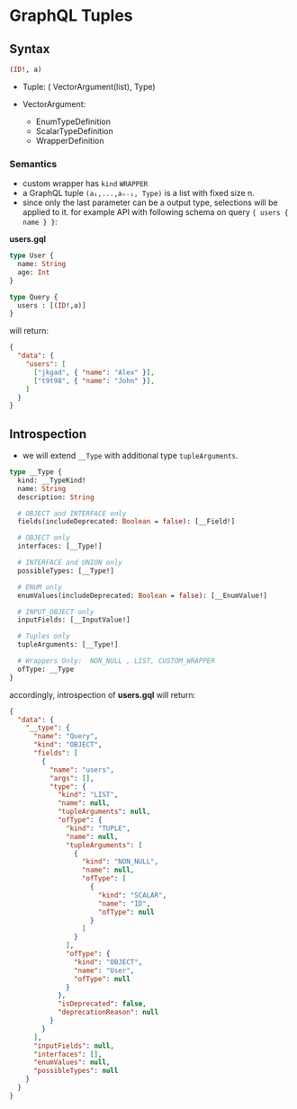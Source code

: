 # GraphQL Tuples

## Syntax

```graphql
(ID!, a)
```

- Tuple: ( VectorArgument(list), Type)

- VectorArgument:
  - EnumTypeDefinition
  - ScalarTypeDefinition
  - WrapperDefinition

### Semantics

- custom wrapper has `kind` `WRAPPER`
- a GraphQL tuple `(a₁,...,aₙ₋₁, Type)` is a list with fixed size n.
- since only the last parameter can be a output type, selections will be applied to it. for example API with following schema on query `{ users { name } }`:

__users.gql__

```graphql
type User {
  name: String
  age: Int
}

type Query {
  users : [(ID!,a)]
}
```

will return:

```json
{
  "data": {
    "users": [
      ["jkgad", { "name": "Alex" }],
      ["t9t98", { "name": "John" }],
    ]
  }
}
```

## Introspection

- we will extend `__Type` with additional type `tupleArguments`.

```graphql
type __Type {
  kind: __TypeKind!
  name: String
  description: String

  # OBJECT and INTERFACE only
  fields(includeDeprecated: Boolean = false): [__Field!]

  # OBJECT only
  interfaces: [__Type!]

  # INTERFACE and UNION only
  possibleTypes: [__Type!]

  # ENUM only
  enumValues(includeDeprecated: Boolean = false): [__EnumValue!]

  # INPUT_OBJECT only
  inputFields: [__InputValue!]

  # Tuples only
  tupleArguments: [__Type!]

  # Wrappers Only:  NON_NULL , LIST, CUSTOM_WRAPPER
  ofType: __Type
}
```

accordingly, introspection of __users.gql__ will return:

```json
{
  "data": {
    "__type": {
      "name": "Query",
      "kind": "OBJECT",
      "fields": [
        {
          "name": "users",
          "args": [],
          "type": {
            "kind": "LIST",
            "name": null,
            "tupleArguments": null,
            "ofType": {
              "kind": "TUPLE",
              "name": null,
              "tupleArguments": [
                {
                  "kind": "NON_NULL",
                  "name": null,
                  "ofType": [
                    {
                      "kind": "SCALAR",
                      "name": "ID",
                      "ofType": null
                    }
                  ]
                }
              ],
              "ofType": {
                "kind": "OBJECT",
                "name": "User",
                "ofType": null
              }
            },
            "isDeprecated": false,
            "deprecationReason": null
          }
        }
      ],
      "inputFields": null,
      "interfaces": [],
      "enumValues": null,
      "possibleTypes": null
    }
  }
}
```

